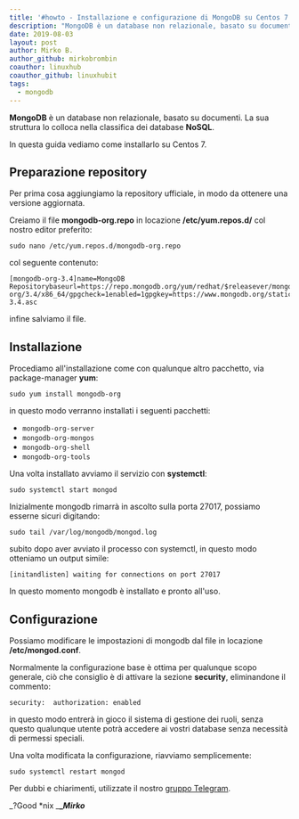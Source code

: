 ```yaml
---
title: '#howto - Installazione e configurazione di MongoDB su Centos 7'
description: "MongoDB è un database non relazionale, basato su documenti. La sua struttura lo colloca nella classifica dei database NoSQL."
date: 2019-08-03
layout: post
author: Mirko B.
author_github: mirkobrombin
coauthor: linuxhub
coauthor_github: linuxhubit
tags:
  - mongodb
---
```

**MongoDB** è un database non relazionale, basato su documenti. La sua struttura lo colloca nella classifica dei database **NoSQL**.

In questa guida vediamo come installarlo su Centos 7.

## Preparazione repository

Per prima cosa aggiungiamo la repository ufficiale, in modo da ottenere una versione aggiornata.

Creiamo il file **mongodb-org.repo** in locazione **/etc/yum.repos.d/** col nostro editor preferito:

    sudo nano /etc/yum.repos.d/mongodb-org.repo

col seguente contenuto:

    [mongodb-org-3.4]name=MongoDB Repositorybaseurl=https://repo.mongodb.org/yum/redhat/$releasever/mongodb-org/3.4/x86_64/gpgcheck=1enabled=1gpgkey=https://www.mongodb.org/static/pgp/server-3.4.asc

infine salviamo il file.

## Installazione

Procediamo all'installazione come con qualunque altro pacchetto, via package-manager **yum**:

    sudo yum install mongodb-org

in questo modo verranno installati i seguenti pacchetti:

*   `mongodb-org-server`
*   `mongodb-org-mongos`
*   `mongodb-org-shell`
*   `mongodb-org-tools`

Una volta installato avviamo il servizio con **systemctl**:

    sudo systemctl start mongod

Inizialmente mongodb rimarrà in ascolto sulla porta 27017, possiamo esserne sicuri digitando:

    sudo tail /var/log/mongodb/mongod.log

subito dopo aver avviato il processo con systemctl, in questo modo otteniamo un output simile:

    [initandlisten] waiting for connections on port 27017

In questo momento mongodb è installato e pronto all'uso.

## Configurazione

Possiamo modificare le impostazioni di mongodb dal file in locazione **/etc/mongod.conf**.

Normalmente la configurazione base è ottima per qualunque scopo generale, ciò che consiglio è di attivare la sezione **security**, eliminandone il commento:

    security:  authorization: enabled

in questo modo entrerà in gioco il sistema di gestione dei ruoli, senza questo qualunque utente potrà accedere ai vostri database senza necessità di permessi speciali.

Una volta modificata la configurazione, riavviamo semplicemente:

    sudo systemctl restart mongod

Per dubbi e chiarimenti, utilizzate il nostro [gruppo Telegram](https://t.me/gentedilinux).

_?Good *nix _**__Mirko_**